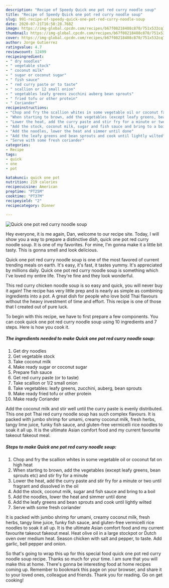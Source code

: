 ```yaml
---
description: "Recipe of Speedy Quick one pot red curry noodle soup"
title: "Recipe of Speedy Quick one pot red curry noodle soup"
slug: 991-recipe-of-speedy-quick-one-pot-red-curry-noodle-soup
date: 2020-07-21T16:58:28.768Z
image: https://img-global.cpcdn.com/recipes/b67f08218408c870/751x532cq70/quick-one-pot-red-curry-noodle-soup-recipe-main-photo.jpg
thumbnail: https://img-global.cpcdn.com/recipes/b67f08218408c870/751x532cq70/quick-one-pot-red-curry-noodle-soup-recipe-main-photo.jpg
cover: https://img-global.cpcdn.com/recipes/b67f08218408c870/751x532cq70/quick-one-pot-red-curry-noodle-soup-recipe-main-photo.jpg
author: Jorge Gutierrez
ratingvalue: 4.7
reviewcount: 12499
recipeingredient:
- " dry noodles"
- " vegetable stock"
- " coconut milk"
- " sugar or coconut sugar"
- " fish sauce"
- " red curry paste or to taste"
- " scallion or 12 small onion"
- " vegetables leafy greens zucchini auberg bean sprouts"
- " fried tofu or other protein"
- " Coriander"
recipeinstructions:
- "Chop and fry the scallion whites in some vegetable oil or coconut fat on high heat"
- "When starting to brown, add the vegetables (except leafy greens, bean sprouts etc) and stir fry for a minute"
- "Lower the heat, add the curry paste and stir fry for a minute or two until fragrant and dissolved in the oil"
- "Add the stock, coconut milk, sugar and fish sauce and bring to a boil"
- "Add the noodles, lower the heat and simmer until done"
- "Add the leafy greens and bean sprouts and cook until lightly wilted"
- "Serve with some fresh coriander"
categories:
- Recipe
tags:
- quick
- one
- pot

katakunci: quick one pot 
nutrition: 219 calories
recipecuisine: American
preptime: "PT25M"
cooktime: "PT37M"
recipeyield: "2"
recipecategory: Dinner

---
```



![Quick one pot red curry noodle soup](https://img-global.cpcdn.com/recipes/b67f08218408c870/751x532cq70/quick-one-pot-red-curry-noodle-soup-recipe-main-photo.jpg)

Hey everyone, it is me again, Dan, welcome to our recipe site. Today, I will show you a way to prepare a distinctive dish, quick one pot red curry noodle soup. It is one of my favorites. For mine, I'm gonna make it a little bit tasty. This is gonna smell and look delicious.

Quick one pot red curry noodle soup is one of the most favored of current trending meals on earth. It's easy, it's fast, it tastes yummy. It's appreciated by millions daily. Quick one pot red curry noodle soup is something which I've loved my entire life. They're fine and they look wonderful.

This red curry chicken noodle soup is so easy and quick, you will never buy it again! The recipe has very little prep and is nearly as simple as combining ingredients into a pot. A great dish for people who love bold Thai flavours without the heavy investment of time and effort. This recipe is one of those that I created out of pure luck.


To begin with this recipe, we have to first prepare a few components. You can cook quick one pot red curry noodle soup using 10 ingredients and 7 steps. Here is how you cook it.

<!--inarticleads1-->

##### The ingredients needed to make Quick one pot red curry noodle soup:

1. Get  dry noodles
1. Get  vegetable stock
1. Take  coconut milk
1. Make ready  sugar or coconut sugar
1. Prepare  fish sauce
1. Get  red curry paste (or to taste)
1. Take  scallion or 1/2 small onion
1. Take  vegetables: leafy greens, zucchini, auberg, bean sprouts
1. Make ready  fried tofu or other protein
1. Make ready  Coriander


Add the coconut milk and stir well until the curry paste is evenly distributed. This one pot Thai red curry noodle soup has such complex flavours. It is packed with jumbo shrimp for umami, creamy coconut milk, fresh herbs, tangy lime juice, funky fish sauce, and gluten-free vermicelli rice noodles to soak it all up. It is the ultimate Asian comfort food and my current favourite takeout fakeout meal. 

<!--inarticleads2-->

##### Steps to make Quick one pot red curry noodle soup:

1. Chop and fry the scallion whites in some vegetable oil or coconut fat on high heat
1. When starting to brown, add the vegetables (except leafy greens, bean sprouts etc) and stir fry for a minute
1. Lower the heat, add the curry paste and stir fry for a minute or two until fragrant and dissolved in the oil
1. Add the stock, coconut milk, sugar and fish sauce and bring to a boil
1. Add the noodles, lower the heat and simmer until done
1. Add the leafy greens and bean sprouts and cook until lightly wilted
1. Serve with some fresh coriander


It is packed with jumbo shrimp for umami, creamy coconut milk, fresh herbs, tangy lime juice, funky fish sauce, and gluten-free vermicelli rice noodles to soak it all up. It is the ultimate Asian comfort food and my current favourite takeout fakeout meal. Heat olive oil in a large stockpot or Dutch oven over medium heat. Season chicken with salt and pepper, to taste. Add garlic, bell pepper and onion. 

So that's going to wrap this up for this special food quick one pot red curry noodle soup recipe. Thanks so much for your time. I am sure that you will make this at home. There's gonna be interesting food at home recipes coming up. Remember to bookmark this page on your browser, and share it to your loved ones, colleague and friends. Thank you for reading. Go on get cooking!
